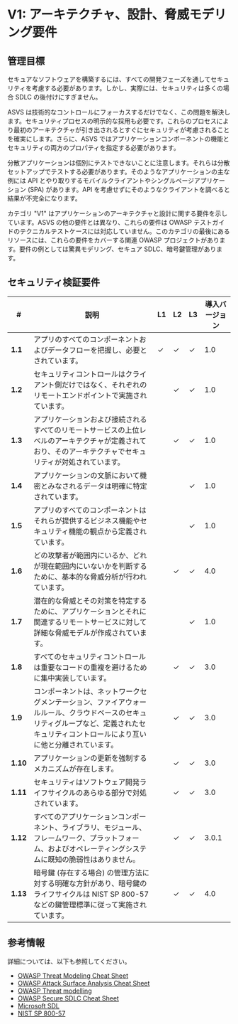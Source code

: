 # V1: アーキテクチャ、設計、脅威モデリング要件

## 管理目標

セキュアなソフトウェアを構築するには、すべての開発フェーズを通してセキュリティを考慮する必要があります。しかし、実際には、セキュリティは多くの場合 SDLC の後付けにすぎません。

ASVS は技術的なコントロールにフォーカスするだけでなく、この問題を解決します。セキュリティプロセスの明示的な採用も必要です。これらのプロセスにより最初のアーキテクチャが引き出されるとすぐにセキュリティが考慮されることを確実にします。さらに、ASVS ではアプリケーションコンポーネントの機能とセキュリティの両方のプロパティを指定する必要があります。

分散アプリケーションは個別にテストできないことに注意します。それらは分散セットアップでテストする必要があります。そのようなアプリケーションの主な例には API とやり取りするモバイルクライアントやシングルページアプリケーション (SPA) があります。API を考慮せずにそのようなクライアントを調べると結果が不完全になります。

カテゴリ "V1" はアプリケーションのアーキテクチャと設計に関する要件を示しています。ASVS の他の要件とは異なり、これらの要件は OWASP テストガイドのテクニカルテストケースには対応していません。このカテゴリの最後にあるリソースには、これらの要件をカバーする関連 OWASP プロジェクトがあります。要件の例としては驚異モデリング、セキュア SDLC、暗号鍵管理があります。

## セキュリティ検証要件

| # | 説明 | L1 | L2 | L3 | 導入バージョン |
| --- | --- | --- | --- | -- | -- |
| **1.1** | アプリのすべてのコンポーネントおよびデータフローを把握し、必要とされています。 | ✓ | ✓ | ✓ | 1.0 |
| **1.2** | セキュリティコントロールはクライアント側だけではなく、それぞれのリモートエンドポイントで実施されています。 |  | ✓ | ✓ | 1.0 |
| **1.3** | アプリケーションおよび接続されるすべてのリモートサービスの上位レベルのアーキテクチャが定義されており、そのアーキテクチャでセキュリティが対処されています。 |  | ✓ | ✓ | 1.0 |
| **1.4** | アプリケーションの文脈において機密とみなされるデータは明確に特定されています。 |  |  | ✓ | 1.0 |
| **1.5** | アプリのすべてのコンポーネントはそれらが提供するビジネス機能やセキュリティ機能の観点から定義されています。 | | | ✓ | 1.0 |
| **1.6** | どの攻撃者が範囲内にいるか、どれが現在範囲内にいないかを判断するために、基本的な脅威分析が行われています。 |  | ✓ | ✓ | 4.0 |
| **1.7** | 潜在的な脅威とその対策を特定するために、アプリケーションとそれに関連するリモートサービスに対して詳細な脅威モデルが作成されています。 |  |  | ✓ | 1.0 |
| **1.8** | すべてのセキュリティコントロールは重要なコードの重複を避けるために集中実装しています。 | | ✓ | ✓ | 3.0 |
| **1.9** | コンポーネントは、ネットワークセグメンテーション、ファイアウォールルール、クラウドベースのセキュリティグループなど、定義されたセキュリティコントロールにより互いに他と分離されています。 | | ✓ | ✓ | 3.0 |
| **1.10** | アプリケーションの更新を強制するメカニズムが存在します。 | | ✓ | ✓ | 3.0 |
| **1.11** | セキュリティはソフトウェア開発ライフサイクルのあらゆる部分で対処されています。 | | ✓ | ✓ | 3.0 |
| **1.12** | すべてのアプリケーションコンポーネント、ライブラリ、モジュール、フレームワーク、プラットフォーム、およびオペレーティングシステムに既知の脆弱性はありません。 | |✓ |✓ | 3.0.1 |
| **1.13** | 暗号鍵 (存在する場合) の管理方法に対する明確な方針があり、暗号鍵のライフサイクルは NIST SP 800-57 などの鍵管理標準に従って実施されています。 | | ✓ | ✓ | 4.0 |

## 参考情報

詳細については、以下も参照してください。


* [OWASP Threat Modeling Cheat Sheet](https://www.owasp.org/index.php/Threat_Modeling_Cheat_Sheet)
* [OWASP Attack Surface Analysis Cheat Sheet](https://www.owasp.org/index.php/Attack_Surface_Analysis_Cheat_Sheet)
* [OWASP Threat modelling](https://www.owasp.org/index.php/Application_Threat_Modeling)
* [OWASP Secure SDLC Cheat Sheet](https://www.owasp.org/index.php/Secure_SDLC_Cheat_Sheet)
* [Microsoft SDL](https://www.microsoft.com/en-us/sdl/)
* [NIST SP 800-57](https://csrc.nist.gov/publications/detail/sp/800-57-part-1/rev-4/final)
